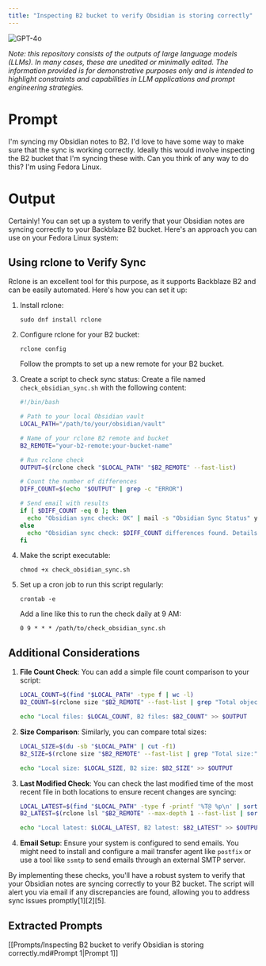 ```yaml
---
title: "Inspecting B2 bucket to verify Obsidian is storing correctly"
---
```

![GPT-4o](https://img.shields.io/badge/GPT--4o-3333FF?style=for-the-badge&logo=openai&logoColor=white)



*Note: this repository consists of the outputs of large language models (LLMs). In many cases, these are unedited or minimally edited. The information provided is for demonstrative purposes only and is intended to highlight constraints and capabilities in LLM applications and prompt engineering strategies.*


# Prompt
I'm syncing my Obsidian notes to B2. I'd love to have some way to make sure that the sync is working correctly. Ideally this would involve inspecting the B2 bucket that I'm syncing these with. Can you think of any way to do this? I'm using Fedora Linux.

# Output

Certainly! You can set up a system to verify that your Obsidian notes are syncing correctly to your Backblaze B2 bucket. Here's an approach you can use on your Fedora Linux system:

## Using rclone to Verify Sync

Rclone is an excellent tool for this purpose, as it supports Backblaze B2 and can be easily automated. Here's how you can set it up:

1. Install rclone:
   ```
   sudo dnf install rclone
   ```

2. Configure rclone for your B2 bucket:
   ```
   rclone config
   ```
   Follow the prompts to set up a new remote for your B2 bucket.

3. Create a script to check sync status:
   Create a file named `check_obsidian_sync.sh` with the following content:

   ```bash
   #!/bin/bash

   # Path to your local Obsidian vault
   LOCAL_PATH="/path/to/your/obsidian/vault"

   # Name of your rclone B2 remote and bucket
   B2_REMOTE="your-b2-remote:your-bucket-name"

   # Run rclone check
   OUTPUT=$(rclone check "$LOCAL_PATH" "$B2_REMOTE" --fast-list)

   # Count the number of differences
   DIFF_COUNT=$(echo "$OUTPUT" | grep -c "ERROR")

   # Send email with results
   if [ $DIFF_COUNT -eq 0 ]; then
     echo "Obsidian sync check: OK" | mail -s "Obsidian Sync Status" your@email.com
   else
     echo "Obsidian sync check: $DIFF_COUNT differences found. Details:\n\n$OUTPUT" | mail -s "Obsidian Sync Status - ATTENTION NEEDED" your@email.com
   fi
   ```

4. Make the script executable:
   ```
   chmod +x check_obsidian_sync.sh
   ```

5. Set up a cron job to run this script regularly:
   ```
   crontab -e
   ```
   Add a line like this to run the check daily at 9 AM:
   ```
   0 9 * * * /path/to/check_obsidian_sync.sh
   ```

## Additional Considerations

1. **File Count Check**: You can add a simple file count comparison to your script:

   ```bash
   LOCAL_COUNT=$(find "$LOCAL_PATH" -type f | wc -l)
   B2_COUNT=$(rclone size "$B2_REMOTE" --fast-list | grep "Total objects:" | awk '{print $3}')

   echo "Local files: $LOCAL_COUNT, B2 files: $B2_COUNT" >> $OUTPUT
   ```

2. **Size Comparison**: Similarly, you can compare total sizes:

   ```bash
   LOCAL_SIZE=$(du -sb "$LOCAL_PATH" | cut -f1)
   B2_SIZE=$(rclone size "$B2_REMOTE" --fast-list | grep "Total size:" | awk '{print $3}')

   echo "Local size: $LOCAL_SIZE, B2 size: $B2_SIZE" >> $OUTPUT
   ```

3. **Last Modified Check**: You can check the last modified time of the most recent file in both locations to ensure recent changes are syncing:

   ```bash
   LOCAL_LATEST=$(find "$LOCAL_PATH" -type f -printf '%T@ %p\n' | sort -n | tail -1)
   B2_LATEST=$(rclone lsl "$B2_REMOTE" --max-depth 1 --fast-list | sort -k2 | tail -1)

   echo "Local latest: $LOCAL_LATEST, B2 latest: $B2_LATEST" >> $OUTPUT
   ```

4. **Email Setup**: Ensure your system is configured to send emails. You might need to install and configure a mail transfer agent like `postfix` or use a tool like `ssmtp` to send emails through an external SMTP server.

By implementing these checks, you'll have a robust system to verify that your Obsidian notes are syncing correctly to your B2 bucket. The script will alert you via email if any discrepancies are found, allowing you to address sync issues promptly[1][2][5].

 




## Extracted Prompts
[[Prompts/Inspecting B2 bucket to verify Obsidian is storing correctly.md#Prompt 1|Prompt 1]]
